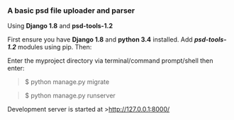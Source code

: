 <h3>A basic psd file uploader and parser</h3> 

Using **Django 1.8** and **psd-tools-1.2**


First ensure you have **Django 1.8** and **python 3.4** installed. Add **_psd-tools-1.2_** modules using pip. Then:

Enter the myproject directory via terminal/command prompt/shell then enter:

>$ python manage.py migrate

>$ python manage.py runserver

Development server is started at >http://127.0.0.1:8000/

